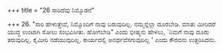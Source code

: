 +++
title = "26 ಸಾರಿದೆವು ನಿಮ್ಮೊಡನೆ"

+++
26. "ಸಾರಿ ಹೇಳುತ್ತೇವೆ, ನಿಮ್ಮೊಂದಿಗೆ ನಾವು ಬರುವುದಿಲ್ಲ. ನಮ್ಮನ್ನೆಲ್ಲಾ ದೂರಬೇಡಿ. ಮಾತು ಮೀರಿದರೆ ಯುದ್ಧ ಉಂಟಾಗಿ ಸೋಲು ಸಂಭವಿಸೀತು. ಹೋಗಬೇಡಿ" ಎಂದು ಭೀಷ್ಮನು ಹೇಳಲು, `ನಿಮಗೆ ನಾವು ದೂರು ತರುವುದಿಲ್ಲ. ಕೈಮೀರಿ ನಡೆಯುವುದಿಲ್ಲ. ಕಾರ್ಯದಲ್ಲಿ ಅನರ್ಥವೆಸಗುವುದಿಲ್ಲ ' ಎಂದು ಕೌರವನು ಉತ್ತರಿಸಿದನು.